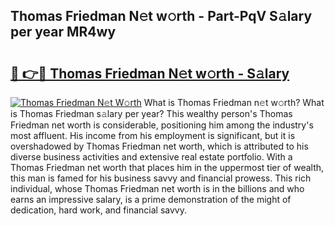 ## Thomas Friedman N𝚎t w𝚘rth - Part-PqV S𝚊lary per year MR4wy

# <h2><a href="http://gc1taf.nevu.top/?p=Thomas+Friedman">🔗 👉🔴 Thomas Friedman N𝚎t w𝚘rth - S𝚊lary</a></h2>

[![Thomas Friedman N𝚎t W𝚘rth](https://i.imgur.com/Oavwk0R.jpeg)](http://gc1taf.nevu.top/?p=Thomas+Friedman)
What is Thomas Friedman n𝚎t w𝚘rth? What is Thomas Friedman s𝚊lary per year?
This wealthy person's Thomas Friedman net worth is considerable, positioning him among the industry's most affluent. His income from his employment is significant, but it is overshadowed by Thomas Friedman net worth, which is attributed to his diverse business activities and extensive real estate portfolio. With a Thomas Friedman net worth that places him in the uppermost tier of wealth, this man is famed for his business savvy and financial prowess. This rich individual, whose Thomas Friedman net worth is in the billions and who earns an impressive salary, is a prime demonstration of the might of dedication, hard work, and financial savvy.
